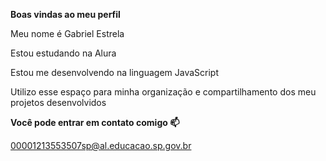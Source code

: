 **Boas vindas ao meu perfil**

Meu nome é Gabriel Estrela

Estou estudando na Alura

Estou me desenvolvendo na linguagem JavaScript

Utilizo esse espaço para minha organização e compartilhamento dos meu projetos desenvolvidos

**Você pode entrar em contato comigo 📫**

00001213553507sp@al.educacao.sp.gov.br
